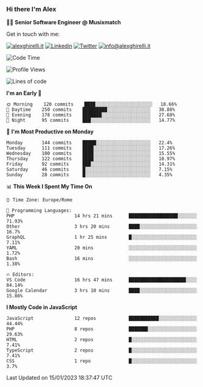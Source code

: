 ### Hi there I'm Alex

👨‍💻 __Senior Software Engineer @ Musixmatch__

Get in touch with me:

[![alexghirelli.it](https://img.shields.io/static/v1?label=alexghirelli.it&message=%20&color=red&logo=&style=flat-square&logoColor=white)](https://www.alexghirelli.it/)
[![Linkedin](https://img.shields.io/static/v1?label=Linkedin&message=%20&color=blue&logo=Linkedin&style=flat-square&logoColor=white)](https://linkedin.com/in/alexghirelli)
[![Twitter](https://img.shields.io/static/v1?label=Twitter&message=%20&color=blue&logo=Twitter&style=flat-square&logoColor=white)](https://twitter.com/alexGhirelli)
[![info@alexghirelli.it](https://img.shields.io/static/v1?label=info@alexghirelli.it&message=%20&color=red&logo=gmail&style=flat-square&logoColor=white)](mailto:info@alexghirelli.it)

<!--START_SECTION:waka-->
![Code Time](http://img.shields.io/badge/Code%20Time-7%2C272%20hrs%2010%20mins-blue)

![Profile Views](http://img.shields.io/badge/Profile%20Views-1-blue)

![Lines of code](https://img.shields.io/badge/From%20Hello%20World%20I%27ve%20Written-813%20Thousand%20lines%20of%20code-blue)

**I'm an Early 🐤** 

```text
🌞 Morning    120 commits    ████░░░░░░░░░░░░░░░░░░░░░   18.66% 
🌆 Daytime    250 commits    █████████░░░░░░░░░░░░░░░░   38.88% 
🌃 Evening    178 commits    ███████░░░░░░░░░░░░░░░░░░   27.68% 
🌙 Night      95 commits     ███░░░░░░░░░░░░░░░░░░░░░░   14.77%

```
📅 **I'm Most Productive on Monday** 

```text
Monday       144 commits    █████░░░░░░░░░░░░░░░░░░░░   22.4% 
Tuesday      111 commits    ████░░░░░░░░░░░░░░░░░░░░░   17.26% 
Wednesday    100 commits    ████░░░░░░░░░░░░░░░░░░░░░   15.55% 
Thursday     122 commits    ████░░░░░░░░░░░░░░░░░░░░░   18.97% 
Friday       92 commits     ███░░░░░░░░░░░░░░░░░░░░░░   14.31% 
Saturday     46 commits     █░░░░░░░░░░░░░░░░░░░░░░░░   7.15% 
Sunday       28 commits     █░░░░░░░░░░░░░░░░░░░░░░░░   4.35%

```


📊 **This Week I Spent My Time On** 

```text
⌚︎ Time Zone: Europe/Rome

💬 Programming Languages: 
PHP                      14 hrs 21 mins      ██████████████████░░░░░░░   71.93% 
Other                    3 hrs 20 mins       ████░░░░░░░░░░░░░░░░░░░░░   16.7% 
GraphQL                  1 hr 25 mins        █░░░░░░░░░░░░░░░░░░░░░░░░   7.11% 
YAML                     20 mins             ░░░░░░░░░░░░░░░░░░░░░░░░░   1.72% 
Bash                     16 mins             ░░░░░░░░░░░░░░░░░░░░░░░░░   1.38%

🔥 Editors: 
VS Code                  16 hrs 47 mins      █████████████████████░░░░   84.14% 
Google Calendar          3 hrs 10 mins       ████░░░░░░░░░░░░░░░░░░░░░   15.86%

```

**I Mostly Code in JavaScript** 

```text
JavaScript               12 repos            ███████████░░░░░░░░░░░░░░   44.44% 
PHP                      8 repos             ███████░░░░░░░░░░░░░░░░░░   29.63% 
HTML                     2 repos             █░░░░░░░░░░░░░░░░░░░░░░░░   7.41% 
TypeScript               2 repos             █░░░░░░░░░░░░░░░░░░░░░░░░   7.41% 
CSS                      1 repo              █░░░░░░░░░░░░░░░░░░░░░░░░   3.7%

```



 Last Updated on 15/01/2023 18:37:47 UTC
<!--END_SECTION:waka-->

